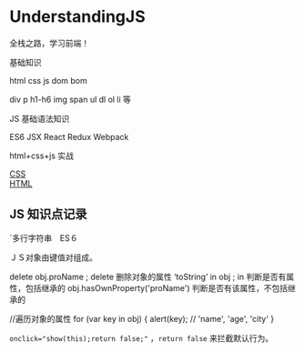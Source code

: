 # UnderstandingJS


全栈之路，学习前端！


基础知识

html css js dom bom 

div p h1-h6 img span ul dl ol li 等


JS 基础语法知识 

ES6 JSX React Redux Webpack


html+css+js 实战



[CSS](CSS.md)   
[HTML](HTML.md)   


## JS 知识点记录


`多行字符串　ES６　


ＪＳ对象由键值对组成。

delete obj.proName  ; delete 删除对象的属性
‘toString’ in obj   ; in 判断是否有属性，包括继承的
obj.hasOwnProperty('proName')  判断是否有该属性，不包括继承的

//遍历对象的属性
for (var key in obj) {
    alert(key); // 'name', 'age', 'city'
}




`onclick="show(this);return false;"` ，`return false` 来拦截默认行为。